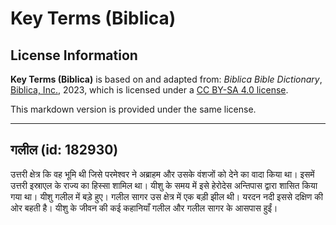 # Key Terms (Biblica)

## License Information

**Key Terms (Biblica)** is based on and adapted from: _Biblica Bible Dictionary_, [Biblica, Inc.](https://www.biblica.com/), 2023, which is licensed under a [CC BY-SA 4.0 license](https://creativecommons.org/licenses/by-sa/4.0/legalcode.en).

This markdown version is provided under the same license.



--------------------------------

## गलील (id: 182930)

उत्तरी क्षेत्र कि वह भूमि थी जिसे परमेश्वर ने अब्राहम और उसके वंशजों को देने का वादा किया था। इसमें उत्तरी इस्राएल के राज्य का हिस्सा शामिल था। यीशु के समय में इसे हेरोदेस अन्तिपास द्वारा शासित किया गया था। यीशु गलील में बड़े हुए। गलील सागर उस क्षेत्र में एक बड़ी झील थी। यरदन नदी इससे दक्षिण की ओर बहती है। यीशु के जीवन की कई कहानियाँ गलील और गलील सागर के आसपास हुईं।


